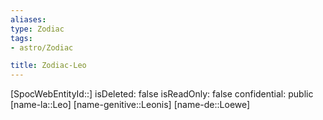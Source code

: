 ```yaml
---
aliases: 
type: Zodiac
tags:
- astro/Zodiac

title: Zodiac-Leo
---
```

[SpocWebEntityId::]
isDeleted: false
isReadOnly: false
confidential: public
[name-la::Leo]
[name-genitive::Leonis]
[name-de::Loewe]


